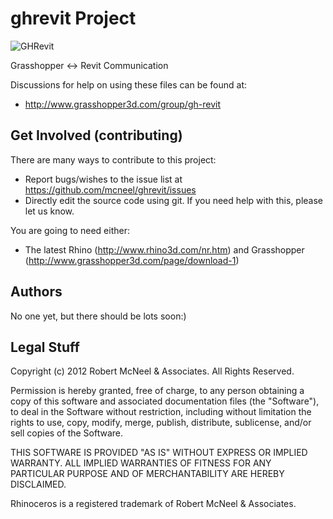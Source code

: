 ghrevit Project
=========================
![GHRevit](https://github.com/mcneel/ghrevit/raw/master/Images/revittoGH.png)

Grasshopper &lt;-> Revit Communication

Discussions for help on using these files can be found at:

* http://www.grasshopper3d.com/group/gh-revit

Get Involved (contributing)
---------------------------
There are many ways to contribute to this project:

* Report bugs/wishes to the issue list at https://github.com/mcneel/ghrevit/issues
* Directly edit the source code using git. If you need help with this, please let us know.

You are going to need either:

* The latest Rhino (http://www.rhino3d.com/nr.htm) and Grasshopper (http://www.grasshopper3d.com/page/download-1)

Authors
-------
No one yet, but there should be lots soon:)


Legal Stuff
-----------
Copyright (c) 2012 Robert McNeel & Associates. All Rights Reserved.

Permission is hereby granted, free of charge, to any person obtaining a copy of
this software and associated documentation files (the "Software"), to deal in
the Software without restriction, including without limitation the rights to use,
copy, modify, merge, publish, distribute, sublicense, and/or sell copies of the
Software.

THIS SOFTWARE IS PROVIDED "AS IS" WITHOUT EXPRESS OR IMPLIED WARRANTY. ALL IMPLIED
WARRANTIES OF FITNESS FOR ANY PARTICULAR PURPOSE AND OF MERCHANTABILITY ARE HEREBY
DISCLAIMED.

Rhinoceros is a registered trademark of Robert McNeel & Associates.

